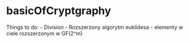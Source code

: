 # basicOfCryptgraphy
Things to do:
	- Division
	- Rozszerzony algorytm euklidesa
	- elementy w ciele rozszerzonym w GF(2^m)